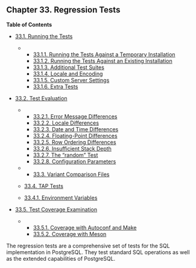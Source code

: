 ## Chapter 33. Regression Tests

**Table of Contents**

* [33.1. Running the Tests](regress-run.html)

  * *   [33.1.1. Running the Tests Against a Temporary Installation](regress-run.html#REGRESS-RUN-TEMP-INST)
    * [33.1.2. Running the Tests Against an Existing Installation](regress-run.html#REGRESS-RUN-EXISTING-INST)
    * [33.1.3. Additional Test Suites](regress-run.html#REGRESS-ADDITIONAL)
    * [33.1.4. Locale and Encoding](regress-run.html#REGRESS-RUN-LOCALE)
    * [33.1.5. Custom Server Settings](regress-run.html#REGRESS-RUN-CUSTOM-SETTINGS)
    * [33.1.6. Extra Tests](regress-run.html#REGRESS-RUN-EXTRA-TESTS)

* [33.2. Test Evaluation](regress-evaluation.html)

  * *   [33.2.1. Error Message Differences](regress-evaluation.html#REGRESS-EVALUATION-MESSAGE-DIFFERENCES)
    * [33.2.2. Locale Differences](regress-evaluation.html#REGRESS-EVALUATION-LOCALE-DIFFERENCES)
    * [33.2.3. Date and Time Differences](regress-evaluation.html#REGRESS-EVALUATION-DATE-TIME-DIFFERENCES)
    * [33.2.4. Floating-Point Differences](regress-evaluation.html#REGRESS-EVALUATION-FLOAT-DIFFERENCES)
    * [33.2.5. Row Ordering Differences](regress-evaluation.html#REGRESS-EVALUATION-ORDERING-DIFFERENCES)
    * [33.2.6. Insufficient Stack Depth](regress-evaluation.html#REGRESS-EVALUATION-STACK-DEPTH)
    * [33.2.7. The “random” Test](regress-evaluation.html#REGRESS-EVALUATION-RANDOM-TEST)
    * [33.2.8. Configuration Parameters](regress-evaluation.html#REGRESS-EVALUATION-CONFIG-PARAMS)

  * *   [33.3. Variant Comparison Files](regress-variant.html)
  * [33.4. TAP Tests](regress-tap.html)

    

  * [33.4.1. Environment Variables](regress-tap.html#REGRESS-TAP-VARS)

* [33.5. Test Coverage Examination](regress-coverage.html)

  * *   [33.5.1. Coverage with Autoconf and Make](regress-coverage.html#REGRESS-COVERAGE-CONFIGURE)
    * [33.5.2. Coverage with Meson](regress-coverage.html#REGRESS-COVERAGE-MESON)

The regression tests are a comprehensive set of tests for the SQL implementation in PostgreSQL. They test standard SQL operations as well as the extended capabilities of PostgreSQL.